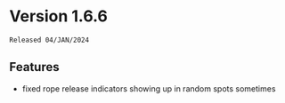 # Version 1.6.6

`Released 04/JAN/2024`

## Features

- fixed rope release indicators showing up in random spots sometimes
